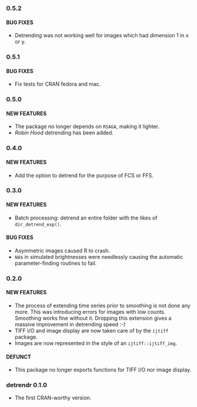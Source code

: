 ### 0.5.2

#### BUG FIXES
* Detrending was not working well for images which had dimension 1 in x or y.


### 0.5.1

#### BUG FIXES
* Fix tests for CRAN fedora and mac.


### 0.5.0

#### NEW FEATURES
* The package no longer depends on `RSAGA`, making it lighter.
* _Robin Hood_ detrending has been added.


### 0.4.0

#### NEW FEATURES
* Add the option to detrend for the purpose of FCS or FFS.


### 0.3.0

#### NEW FEATURES
* Batch processing: detrend an entire folder with the likes of `dir_detrend_exp()`.

#### BUG FIXES
* Asymmetric images caused R to crash.
* `NA`s in simulated brightnesses were needlessly causing the automatic parameter-finding routines to fail.


### 0.2.0

#### NEW FEATURES
* The process of extending time series prior to smoothing is not done any more. This was introducing errors for images with low counts. Smoothing works fine without it. Dropping this extension gives a massive improvement in detrending speed :-)
* TIFF I/O and image display are now taken care of by the `ijtiff` package.
* Images are now represented in the style of an `ijtiff::ijtiff_img`.

#### DEFUNCT
* This package no longer exports functions for TIFF I/O nor image display.


### detrendr 0.1.0
* The first CRAN-worthy version.
